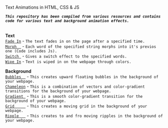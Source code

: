 Text Animations in HTML, CSS & JS

***`This repository has been compiled from various resources and contains code for various text and background animation effects.`***

<br>**Text**
<br>[`Fade In`](/FadeIn) - `The text fades in on the page after a specified time.`
<br>[`Morph  `](/Morph) - `Each word of the specified string morphs into it's previos one (Code includes Js).`
<br>[`Switch `](/Switch) - `Gives a switch effect to the specified words.`
<br>[`Wipe In`](/WipeIn) - `Text is wiped in on the webpage through colors.`

**Background**
<br>[`Bubbles  `](/BG/Bubbles) - `This creates upward floating bubbles in the background of your webpage.`
<br>[`Chameleon`](/BG/Chameleon) - `This is a combination of vectors and color-gradient transitions for the background of your webpage.`
<br>[`Gradient `](/BG/Gradient) - `This is a smooth color-gradient transition for the background of your webpage.`
<br>[`Grid     `](/BG/Grid) - `This creates a moving grid in the background of your webpage.`
<br>[`Ripple   `](/BG/Ripple) - `This creates to and fro moving ripples in the background of your webpage.`
